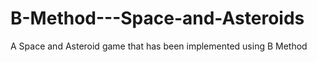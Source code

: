 # B-Method---Space-and-Asteroids #
A Space and Asteroid game that has been implemented using B Method
# ################
